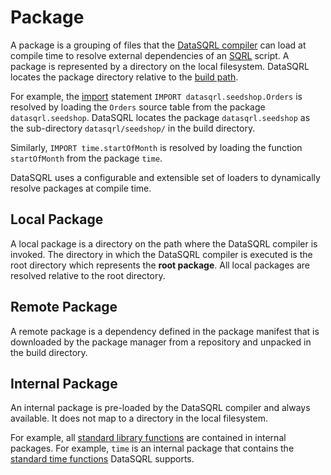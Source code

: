 # Package

A package is a grouping of files that the [DataSQRL compiler](/docs/getting-started/concepts/datasqrl) can load at compile time to resolve external dependencies of an [SQRL](/docs/getting-started/concepts/sqrl) script. A package is represented by a directory on the local filesystem. DataSQRL locates the package directory relative to the [build path](../../operations/build).

For example, the [import](../../sqrl/import) statement `IMPORT datasqrl.seedshop.Orders` is resolved by loading the `Orders` source table from the package `datasqrl.seedshop`. DataSQRL locates the package `datasqrl.seedshop` as the sub-directory `datasqrl/seedshop/` in the build directory.

Similarly, `IMPORT time.startOfMonth` is resolved by loading the function `startOfMonth` from the package `time`. 

DataSQRL uses a configurable and extensible set of loaders to dynamically resolve packages at compile time.

## Local Package

A local package is a directory on the path where the DataSQRL compiler is invoked. The directory in which the DataSQRL compiler is executed is the root directory which represents the **root package**. All local packages are resolved relative to the root directory.

## Remote Package

A remote package is a dependency defined in the package manifest that is downloaded by the package manager from a repository and unpacked in the build directory.

## Internal Package

An internal package is pre-loaded by the DataSQRL compiler and always available. It does not map to a directory in the local filesystem.

For example, all [standard library functions](/docs/category/functions) are contained in internal packages. For example, `time` is an internal package that contains the [standard time functions](../../sqrl/functions/time) DataSQRL supports.